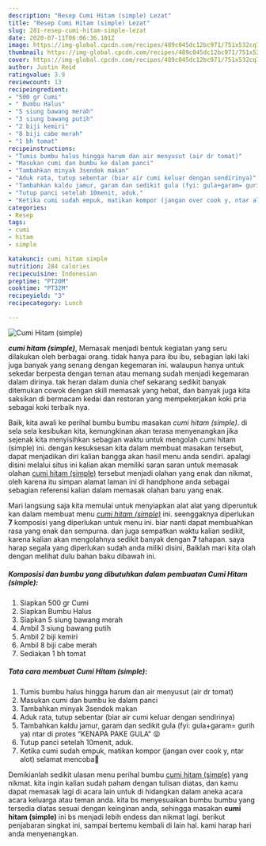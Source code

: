 ```yaml
---
description: "Resep Cumi Hitam (simple) Lezat"
title: "Resep Cumi Hitam (simple) Lezat"
slug: 281-resep-cumi-hitam-simple-lezat
date: 2020-07-11T06:06:36.101Z
image: https://img-global.cpcdn.com/recipes/489c045dc12bc971/751x532cq70/cumi-hitam-simple-foto-resep-utama.jpg
thumbnail: https://img-global.cpcdn.com/recipes/489c045dc12bc971/751x532cq70/cumi-hitam-simple-foto-resep-utama.jpg
cover: https://img-global.cpcdn.com/recipes/489c045dc12bc971/751x532cq70/cumi-hitam-simple-foto-resep-utama.jpg
author: Justin Reid
ratingvalue: 3.9
reviewcount: 13
recipeingredient:
- "500 gr Cumi"
- " Bumbu Halus"
- "5 siung bawang merah"
- "3 siung bawang putih"
- "2 biji kemiri"
- "8 biji cabe merah"
- "1 bh tomat"
recipeinstructions:
- "Tumis bumbu halus hingga harum dan air menyusut (air dr tomat)"
- "Masukan cumi dan bumbu ke dalam panci"
- "Tambahkan minyak 3sendok makan"
- "Aduk rata, tutup sebentar (biar air cumi keluar dengan sendirinya)"
- "Tambahkan kaldu jamur, garam dan sedikit gula (fyi: gula+garam= gurih ya) ntar di protes “KENAPA PAKE GULA” 😝"
- "Tutup panci setelah 10menit, aduk."
- "Ketika cumi sudah empuk, matikan kompor (jangan over cook y, ntar alot) selamat mencoba🥰"
categories:
- Resep
tags:
- cumi
- hitam
- simple

katakunci: cumi hitam simple 
nutrition: 284 calories
recipecuisine: Indonesian
preptime: "PT20M"
cooktime: "PT32M"
recipeyield: "3"
recipecategory: Lunch

---
```



![Cumi Hitam (simple)](https://img-global.cpcdn.com/recipes/489c045dc12bc971/751x532cq70/cumi-hitam-simple-foto-resep-utama.jpg)

<b><i>cumi hitam (simple)</i></b>, Memasak menjadi bentuk kegiatan yang seru dilakukan oleh berbagai orang. tidak hanya para ibu ibu, sebagian laki laki juga banyak yang senang dengan kegemaran ini. walaupun hanya untuk sekedar berpesta dengan teman atau memang sudah menjadi kegemaran dalam dirinya. tak heran dalam dunia chef sekarang sedikit banyak ditemukan cowok dengan skill memasak yang hebat, dan banyak juga kita saksikan di bermacam kedai dan restoran yang mempekerjakan koki pria sebagai koki terbaik nya.



Baik, kita awali ke perihal bumbu bumbu masakan <i>cumi hitam (simple)</i>. di sela sela kesibukan kita, kemungkinan akan terasa menyenangkan jika sejenak kita menyisihkan sebagian waktu untuk mengolah cumi hitam (simple) ini. dengan kesuksesan kita dalam membuat masakan tersebut, dapat menjadikan diri kalian bangga akan hasil menu anda sendiri. apalagi disini melalui situs ini kalian akan memiliki saran saran untuk memasak olahan <u>cumi hitam (simple)</u> tersebut menjadi olahan yang enak dan nikmat, oleh karena itu simpan alamat laman ini di handphone anda sebagai sebagian referensi kalian dalam memasak olahan baru yang enak.


Mari langsung saja kita memulai untuk menyiapkan alat alat yang diperuntuk kan dalam membuat menu <u><i>cumi hitam (simple)</i></u> ini. seenggaknya diperlukan <b>7</b> komposisi yang diperlukan untuk menu ini. biar nanti dapat membuahkan rasa yang enak dan sempurna. dan juga sempatkan waktu kalian sedikit, karena kalian akan mengolahnya sedikit banyak dengan <b>7</b> tahapan. saya harap segala yang diperlukan sudah anda miliki disini, Baiklah mari kita olah dengan melihat dulu bahan baku dibawah ini.

<!--inarticleads1-->

##### Komposisi dan bumbu yang dibutuhkan dalam pembuatan Cumi Hitam (simple):

1. Siapkan 500 gr Cumi
1. Siapkan  Bumbu Halus
1. Siapkan 5 siung bawang merah
1. Ambil 3 siung bawang putih
1. Ambil 2 biji kemiri
1. Ambil 8 biji cabe merah
1. Sediakan 1 bh tomat




<!--inarticleads2-->

##### Tata cara membuat Cumi Hitam (simple):

1. Tumis bumbu halus hingga harum dan air menyusut (air dr tomat)
1. Masukan cumi dan bumbu ke dalam panci
1. Tambahkan minyak 3sendok makan
1. Aduk rata, tutup sebentar (biar air cumi keluar dengan sendirinya)
1. Tambahkan kaldu jamur, garam dan sedikit gula (fyi: gula+garam= gurih ya) ntar di protes “KENAPA PAKE GULA” 😝
1. Tutup panci setelah 10menit, aduk.
1. Ketika cumi sudah empuk, matikan kompor (jangan over cook y, ntar alot) selamat mencoba🥰




Demikianlah sedikit ulasan menu perihal bumbu <u>cumi hitam (simple)</u> yang nikmat. kita ingin kalian sudah paham dengan tulisan diatas, dan kamu dapat memasak lagi di acara lain untuk di hidangkan dalam aneka acara acara keluarga atau teman anda. kita bs menyesuaikan bumbu bumbu yang tersedia diatas sesuai dengan keinginan anda, sehingga masakan <b>cumi hitam (simple)</b> ini bs menjadi lebih endess dan nikmat lagi. berikut penjabaran singkat ini, sampai bertemu kembali di lain hal. kami harap hari anda menyenangkan.

